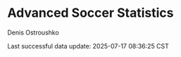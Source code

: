# Advanced Soccer Statistics
Denis Ostroushko

<!-- gfm -->

Last successful data update: 2025-07-17 08:36:25 CST
